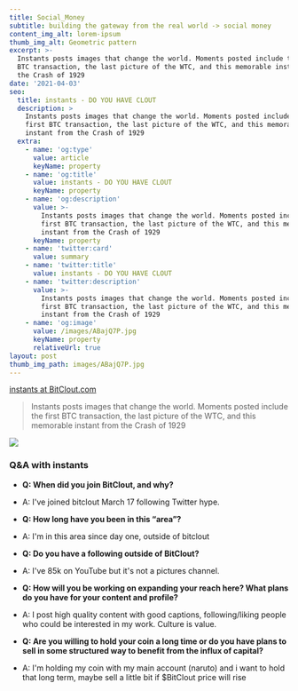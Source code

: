 ```yaml
---
title: Social_Money
subtitle: building the gateway from the real world -> social money
content_img_alt: lorem-ipsum
thumb_img_alt: Geometric pattern
excerpt: >-
  Instants posts images that change the world. Moments posted include the first
  BTC transaction, the last picture of the WTC, and this memorable instant from
  the Crash of 1929
date: '2021-04-03'
seo:
  title: instants - DO YOU HAVE CLOUT
  description: >
    Instants posts images that change the world. Moments posted include the
    first BTC transaction, the last picture of the WTC, and this memorable
    instant from the Crash of 1929
  extra:
    - name: 'og:type'
      value: article
      keyName: property
    - name: 'og:title'
      value: instants - DO YOU HAVE CLOUT
      keyName: property
    - name: 'og:description'
      value: >-
        Instants posts images that change the world. Moments posted include the
        first BTC transaction, the last picture of the WTC, and this memorable
        instant from the Crash of 1929
      keyName: property
    - name: 'twitter:card'
      value: summary
    - name: 'twitter:title'
      value: instants - DO YOU HAVE CLOUT
    - name: 'twitter:description'
      value: >-
        Instants posts images that change the world. Moments posted include the
        first BTC transaction, the last picture of the WTC, and this memorable
        instant from the Crash of 1929
    - name: 'og:image'
      value: /images/ABajQ7P.jpg
      keyName: property
      relativeUrl: true
layout: post
thumb_img_path: images/ABajQ7P.jpg
---
```

[instants at BitClout.com](https://bitclout.com/u/instants)

> Instants posts images that change the world. Moments posted include the first BTC transaction, the last picture of the WTC, and this memorable instant from the Crash of 1929

![](/images/ABajQ7P.jpg)

### Q\&A with instants

*   **Q: When did you join BitClout, and why?**

*   A: I've joined bitclout March 17 following Twitter hype.

*   **Q: How long have you been in this “area”?**

*   A: I'm in this area since day one, outside of bitclout

*   **Q: Do you have a following outside of BitClout?**

*   A: I've 85k on YouTube but it's not a pictures channel.

*   **Q: How will you be working on expanding your reach here? What plans do you have for your content and profile?**

*   A: I post high quality content with good captions, following/liking people who could be interested in my work. Culture is value.

*   **Q: Are you willing to hold your coin a long time or do you have plans to sell in some structured way to benefit from the influx of capital?**

*   A: I'm holding my coin with my main account (naruto) and i want to hold that long term, maybe sell a little bit if $BitClout price will rise
